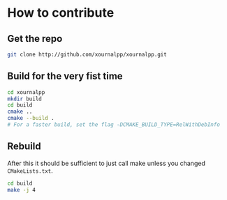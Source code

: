 # How to contribute


## Get the repo

```bash
git clone http://github.com/xournalpp/xournalpp.git
```

## Build for the very fist time

```bash
cd xournalpp
mkdir build
cd build
cmake ..
cmake --build .
# For a faster build, set the flag -DCMAKE_BUILD_TYPE=RelWithDebInfo
```

## Rebuild

After this it should be sufficient to just call make unless you changed `CMakeLists.txt`.

```bash
cd build
make -j 4
```